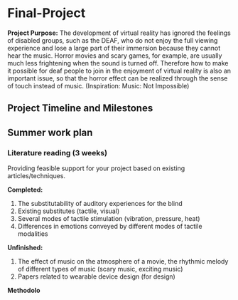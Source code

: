 # Final-Project
**Project Purpose:**
The development of virtual reality has ignored the feelings of disabled groups, such as the DEAF, who do not enjoy the full viewing experience and lose a large part of their immersion because they cannot hear the music.
Horror movies and scary games, for example, are usually much less frightening when the sound is turned off. Therefore how to make it possible for deaf people to join in the enjoyment of virtual reality is also an important issue, so that the horror effect can be realized through the sense of touch instead of music. (Inspiration: Music: Not Impossible)
## Project Timeline and Milestones
## Summer work plan
### Literature reading (3 weeks)

Providing feasible support for your project based on existing articles/techniques.

**Completed:** 
1. The substitutability of auditory experiences for the blind
2. Existing substitutes (tactile, visual)
3. Several modes of tactile stimulation (vibration, pressure, heat)
4. Differences in emotions conveyed by different modes of tactile modalities

**Unfinished:**
1. The effect of music on the atmosphere of a movie, the rhythmic melody of different types of music (scary music, exciting music)
2. Papers related to wearable device design (for design)

**Methodolo**
